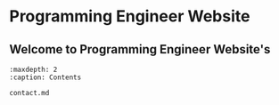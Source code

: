 # Programming Engineer Website 

## Welcome to Programming Engineer Website's


```{toctree}
:maxdepth: 2
:caption: Contents

contact.md
```



<!-- .. Indices and tables
.. ==================

.. * :ref:`genindex`
.. * :ref:`modindex`
.. * :ref:`search` -->
